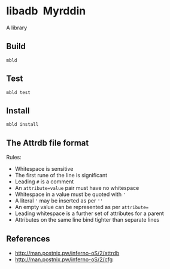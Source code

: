 # libadb ­ Myrddin

A library

## Build

	mbld

## Test

	mbld test

## Install

	mbld install

## The Attrdb file format

Rules:

- Whitespace is sensitive
- The first rune of the line is significant
- Leading `#` is a comment
- An `attribute=value` pair must have no whitespace
- Whitespace in a value must be quoted with `'`
- A literal `'` may be inserted as per `''`
- An empty value can be represented as per `attribute=`
- Leading whitespace is a further set of attributes for a parent
- Attributes on the same line bind tighter than separate lines

## References

- http://man.postnix.pw/inferno-oS/2/attrdb
- http://man.postnix.pw/inferno-oS/2/cfg
